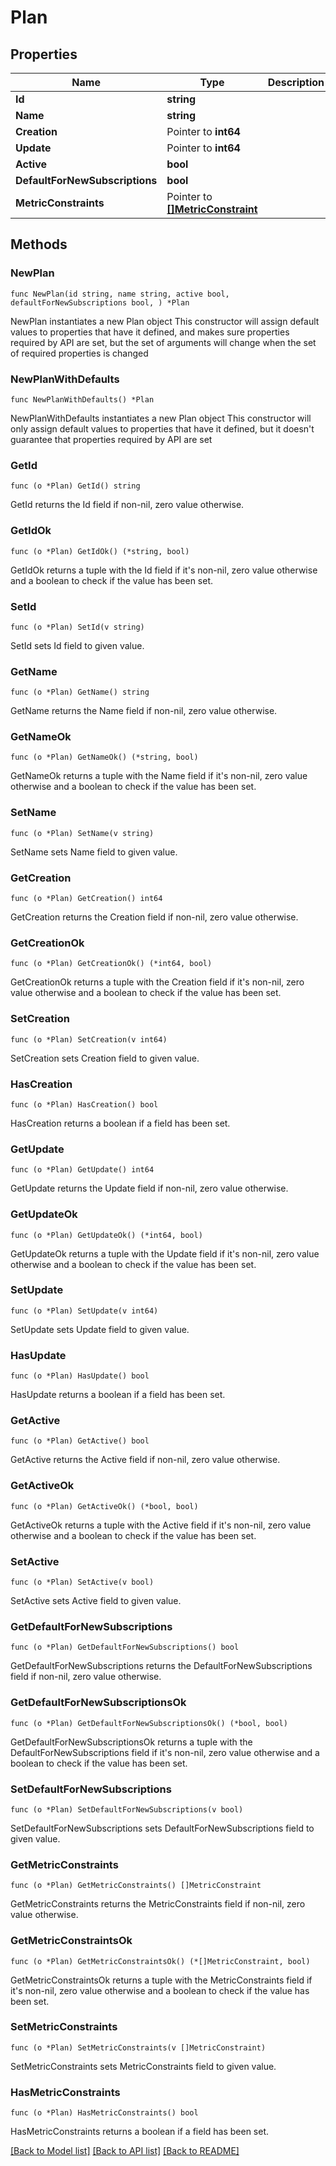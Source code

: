 # Plan

## Properties

Name | Type | Description | Notes
------------ | ------------- | ------------- | -------------
**Id** | **string** |  | 
**Name** | **string** |  | 
**Creation** | Pointer to **int64** |  | [optional] 
**Update** | Pointer to **int64** |  | [optional] 
**Active** | **bool** |  | 
**DefaultForNewSubscriptions** | **bool** |  | 
**MetricConstraints** | Pointer to [**[]MetricConstraint**](MetricConstraint.md) |  | [optional] 

## Methods

### NewPlan

`func NewPlan(id string, name string, active bool, defaultForNewSubscriptions bool, ) *Plan`

NewPlan instantiates a new Plan object
This constructor will assign default values to properties that have it defined,
and makes sure properties required by API are set, but the set of arguments
will change when the set of required properties is changed

### NewPlanWithDefaults

`func NewPlanWithDefaults() *Plan`

NewPlanWithDefaults instantiates a new Plan object
This constructor will only assign default values to properties that have it defined,
but it doesn't guarantee that properties required by API are set

### GetId

`func (o *Plan) GetId() string`

GetId returns the Id field if non-nil, zero value otherwise.

### GetIdOk

`func (o *Plan) GetIdOk() (*string, bool)`

GetIdOk returns a tuple with the Id field if it's non-nil, zero value otherwise
and a boolean to check if the value has been set.

### SetId

`func (o *Plan) SetId(v string)`

SetId sets Id field to given value.


### GetName

`func (o *Plan) GetName() string`

GetName returns the Name field if non-nil, zero value otherwise.

### GetNameOk

`func (o *Plan) GetNameOk() (*string, bool)`

GetNameOk returns a tuple with the Name field if it's non-nil, zero value otherwise
and a boolean to check if the value has been set.

### SetName

`func (o *Plan) SetName(v string)`

SetName sets Name field to given value.


### GetCreation

`func (o *Plan) GetCreation() int64`

GetCreation returns the Creation field if non-nil, zero value otherwise.

### GetCreationOk

`func (o *Plan) GetCreationOk() (*int64, bool)`

GetCreationOk returns a tuple with the Creation field if it's non-nil, zero value otherwise
and a boolean to check if the value has been set.

### SetCreation

`func (o *Plan) SetCreation(v int64)`

SetCreation sets Creation field to given value.

### HasCreation

`func (o *Plan) HasCreation() bool`

HasCreation returns a boolean if a field has been set.

### GetUpdate

`func (o *Plan) GetUpdate() int64`

GetUpdate returns the Update field if non-nil, zero value otherwise.

### GetUpdateOk

`func (o *Plan) GetUpdateOk() (*int64, bool)`

GetUpdateOk returns a tuple with the Update field if it's non-nil, zero value otherwise
and a boolean to check if the value has been set.

### SetUpdate

`func (o *Plan) SetUpdate(v int64)`

SetUpdate sets Update field to given value.

### HasUpdate

`func (o *Plan) HasUpdate() bool`

HasUpdate returns a boolean if a field has been set.

### GetActive

`func (o *Plan) GetActive() bool`

GetActive returns the Active field if non-nil, zero value otherwise.

### GetActiveOk

`func (o *Plan) GetActiveOk() (*bool, bool)`

GetActiveOk returns a tuple with the Active field if it's non-nil, zero value otherwise
and a boolean to check if the value has been set.

### SetActive

`func (o *Plan) SetActive(v bool)`

SetActive sets Active field to given value.


### GetDefaultForNewSubscriptions

`func (o *Plan) GetDefaultForNewSubscriptions() bool`

GetDefaultForNewSubscriptions returns the DefaultForNewSubscriptions field if non-nil, zero value otherwise.

### GetDefaultForNewSubscriptionsOk

`func (o *Plan) GetDefaultForNewSubscriptionsOk() (*bool, bool)`

GetDefaultForNewSubscriptionsOk returns a tuple with the DefaultForNewSubscriptions field if it's non-nil, zero value otherwise
and a boolean to check if the value has been set.

### SetDefaultForNewSubscriptions

`func (o *Plan) SetDefaultForNewSubscriptions(v bool)`

SetDefaultForNewSubscriptions sets DefaultForNewSubscriptions field to given value.


### GetMetricConstraints

`func (o *Plan) GetMetricConstraints() []MetricConstraint`

GetMetricConstraints returns the MetricConstraints field if non-nil, zero value otherwise.

### GetMetricConstraintsOk

`func (o *Plan) GetMetricConstraintsOk() (*[]MetricConstraint, bool)`

GetMetricConstraintsOk returns a tuple with the MetricConstraints field if it's non-nil, zero value otherwise
and a boolean to check if the value has been set.

### SetMetricConstraints

`func (o *Plan) SetMetricConstraints(v []MetricConstraint)`

SetMetricConstraints sets MetricConstraints field to given value.

### HasMetricConstraints

`func (o *Plan) HasMetricConstraints() bool`

HasMetricConstraints returns a boolean if a field has been set.


[[Back to Model list]](../README.md#documentation-for-models) [[Back to API list]](../README.md#documentation-for-api-endpoints) [[Back to README]](../README.md)


